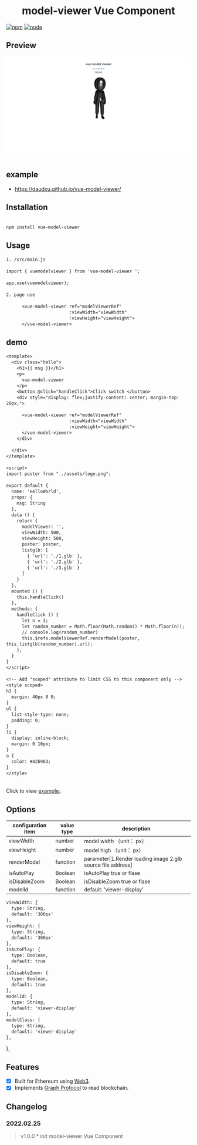 <h1 align="center">
    model-viewer Vue  Component
</h1>

[![npm][npm]][npm-url]
[![node][node]][node-url]


## Preview

![preview](./images/preview.png)

## example

- https://daudxu.github.io/vue-model-viewer/


## Installation

```

npm install vue-model-viewer

```

## Usage

```
1. /src/main.js

import { vuemodelviewer } from 'vue-model-viewer ';

app.use(vuemodelviewer);

2. page use

      <vue-model-viewer ref="modelViewerRef"
                        :viewWidth="viewWidth"
                        :viewHeight="viewHeight">
      </vue-model-viewer>

```



## demo

```
<template>
  <div class="hello">
    <h1>{{ msg }}</h1>
    <p>
      vue-model-viewer
    </p>
    <button @click="handleClick">Click switch </button>
    <div style="display: flex;justify-content: center; margin-top: 20px;">

      <vue-model-viewer ref="modelViewerRef"
                        :viewWidth="viewWidth"
                        :viewHeight="viewHeight">
      </vue-model-viewer>
    </div>

  </div>
</template>

<script>
import poster from "../assets/logo.png";

export default {
  name: 'HelloWorld',
  props: {
    msg: String
  },
  data () {
    return {
      modelViewer: '',
      viewWidth: 500,
      viewHeight: 500,
      poster: poster,
      listglb: [
        { 'url': './1.glb' },
        { 'url': './2.glb' },
        { 'url': './3.glb' }
      ]
    }
  },
  mounted () {
    this.handleClick()
  },
  methods: {
    handleClick () {
      let n = 3;
      let random_number = Math.floor(Math.random() * Math.floor(n));
      // console.log(random_number)
      this.$refs.modelViewerRef.renderModel(poster, this.listglb[random_number].url);
    },
  }
}
</script>

<!-- Add "scoped" attribute to limit CSS to this component only -->
<style scoped>
h3 {
  margin: 40px 0 0;
}
ul {
  list-style-type: none;
  padding: 0;
}
li {
  display: inline-block;
  margin: 0 10px;
}
a {
  color: #42b983;
}
</style>


```

Click to view [example](../../examples/vuemodelviewer.vue)。

## Options

| configuration item | value type | description                                                 |
| ------------------ | ---------- | ----------------------------------------------------------- |
| viewWidth          | number     | model width （unit： px）                                   |
| viewHeight         | number     | model high （unit： px）                                    |
| renderModel        | function   | parameter[1.Render loading image 2.glb source file address] |
| isAutoPlay        | Boolean     | isAutoPlay true or flase |
| isDisableZoom        | Boolean   | isDisableZoom true or flase |
| modelId        | function   |  default: 'viewer-display'|

    viewWidth: {
      type: String,
      default: '300px'
    },
    viewHeight: {
      type: String,
      default: '300px'
    },
    isAutoPlay: {
      type: Boolean,
      default: true
    },
    isDisableZoom: {
      type: Boolean,
      default: true
    },
    modelId: {
      type: String,
      default: 'viewer-display'
    },
    modelClass: {
      type: String,
      default: 'viewer-display'
    },
  },

## Features

- [x] Built for Ethereum using [Web3](https://github.com/ethereum/web3.js/).
- [x] Implements [Graph Protocol](https://github.com/graphprotocol) to read blockchain.

## Changelog

### 2022.02.25

> v1.0.0 \* init model-viewer Vue Component

[npm]: https://img.shields.io/npm/v/postcss-load-config.svg
[npm-url]: https://npmjs.com/package/postcss-load-config
[node]: https://img.shields.io/node/v/postcss-load-plugins.svg
[node-url]: https://nodejs.org/

